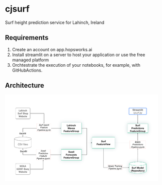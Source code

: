 # cjsurf
Surf height prediction service for Lahinch, Ireland

## Requirements

1. Create an account on app.hopsworks.ai
2. Install streamlit on a server to host your application or use the free managed platform
3. Orchtestrate the execution of your notebooks, for example, with GitHubActions.


## Architecture
![CJSurf Architecture](https://github.com/jimdowling/cjsurf/blob/main/cjsurf-architecture.png)

